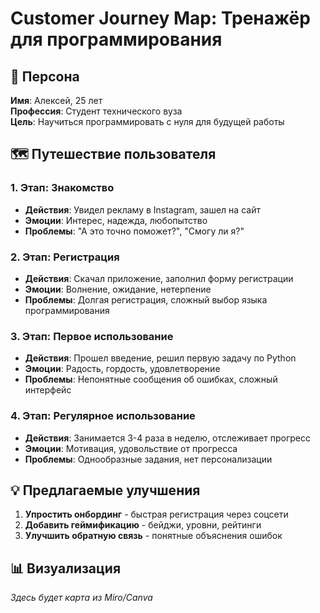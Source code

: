 # Customer Journey Map: Тренажёр для программирования

## 👤 Персона
**Имя**: Алексей, 25 лет  
**Профессия**: Студент технического вуза  
**Цель**: Научиться программировать с нуля для будущей работы

## 🗺️ Путешествие пользователя

### 1. Этап: Знакомство
- **Действия**: Увидел рекламу в Instagram, зашел на сайт
- **Эмоции**: Интерес, надежда, любопытство
- **Проблемы**: "А это точно поможет?", "Смогу ли я?"

### 2. Этап: Регистрация  
- **Действия**: Скачал приложение, заполнил форму регистрации
- **Эмоции**: Волнение, ожидание, нетерпение
- **Проблемы**: Долгая регистрация, сложный выбор языка программирования

### 3. Этап: Первое использование
- **Действия**: Прошел введение, решил первую задачу по Python
- **Эмоции**: Радость, гордость, удовлетворение
- **Проблемы**: Непонятные сообщения об ошибках, сложный интерфейс

### 4. Этап: Регулярное использование
- **Действия**: Занимается 3-4 раза в неделю, отслеживает прогресс
- **Эмоции**: Мотивация, удовольствие от прогресса
- **Проблемы**: Однообразные задания, нет персонализации

## 💡 Предлагаемые улучшения
1. **Упростить онбординг** - быстрая регистрация через соцсети
2. **Добавить геймификацию** - бейджи, уровни, рейтинги
3. **Улучшить обратную связь** - понятные объяснения ошибок

## 📊 Визуализация
_Здесь будет карта из Miro/Canva_